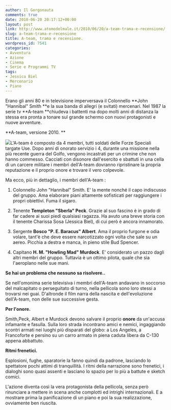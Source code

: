 ```yaml
---
author: Il Gorgonauta
comments: true
date: 2010-06-20 20:17:12+00:00
layout: post
link: http://www.atomodelmale.it/2010/06/20/a-team-trama-e-recensione/
slug: a-team-trama-e-recensione
title: A-team, trama e recensione.
wordpress_id: 7541
categories:
- Avventura
- Azione
- Cinema
- Serie e Programmi TV
tags:
- Jessica Biel
- Mercenario
- Piano
---
```


Erano gli anni 80 e in televisione  imperversava il Colonnello **John "Hannibal" Smith **e la sua banda  di allegri (e svitati) mercenari. Nel 1987 la serie tv **A-team **chiudeva  i battenti ma dopo molti anni di  distanza la stessa era pronta a  tonare sul grande schermo con nuovi protagonisti e nuove avventure.

**A-team, versione 2010.
**

[![](http://www.atomodelmale.it/wp-content/uploads/2010/06/A-team-300x189.jpg)](http://www.atomodelmale.it/wp-content/uploads/2010/06/A-team.jpg)L'A-team è composto da 4 membri, tutti soldati delle Forze Speciali  targate Use. Dopo anni di onorato servizio i 4, durante una missione  nella più recente guerra del Golfo, vengono incastrati per un crimine  che non hanno commesso. Cacciati con disonore dall'esercito e sbattuti  in una cella di un carcere militare i membri dell'A-team dovranno  ripristinare la propria reputazione e il proprio onore e trovare il vero  colpevole.

Ma ecco, più in dettaglio, i membri dell'A-team :



	
  1. Colonnello John "Hannibal" Smith. E' la mente nonché il capo  indiscusso del gruppo. Ama elaborare piani altamente sofisticati per  raggiungere i propri obiettivi. Fuma il sigaro.

	
  2. Tenente **Templeton "Sberla" Peck**. Grazie al suo fascino è in  grado di far cadere ai suoi piedi qualsiasi ragazza. Ha avuto una breve  storia con il tenente Charissa Sosa (Jessica Biel), di cui però è ancora innamorato.

	
  3. Sergente **Bosco "P. E. Baracus" Albert**. Ama il proprio furgone  e odia volare, tant'è che deve essere narcotizzato ogni volta che sale  su un aereo. Picchia a destra e manca, in pieno stile Bud Spencer.

	
  4. Capitano **H. M. "Howling Mad" Murdock**. E' considerato un pazzo  dagli altri membri del gruppo. Tuttavia è un ottimo pilota, quale che  sia l'aeroplano nelle sue mani.<!-- more -->




**Se hai un problema che nessuno sa risolvere..**

Se nell'omonima serie televisiva i membri dell'A-team andavano in soccorso del malcapitato o perseguitato di turno, nella pellicola sono loro stessi a trovarsi nei guai. D'altronde il film narra della nascita e dell'evoluzione dell'A-team, non delle sue successive gesta.

**Per l'onore.**

Smith,Peck, Albert e Murdock devono salvare il proprio **onore** da un'accusa infamante e fasulla. Sulla loro strada incontrano amici e nemici, ingaggiando scontri armati nei luoghi più disparati del globo: a Los Angeles, a Francoforte e persino su un carro armato in piena caduta libera da C-130 appena abbattuto.

**Ritmi frenetici.**

Esplosioni, fughe, sparatorie la fanno quindi da padrone, lasciando lo spettatore pochi attimi di tranquillità. I ritmi della narrazione sono frenetici, i dialoghi sono quasi assenti e lasciano lo spazio per lo più a battute e sketch comici.

L'azione diventa così la vera protagonista della pellicola, senza però rinunciare a mettere in scena anche complotti ed intrighi internazionali. E a mostrare prima la panificazione di un piano e poi la sua realizzazione, ovviamente ben riuscita.
